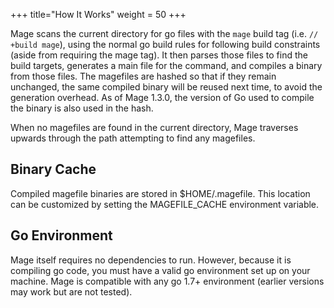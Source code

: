 +++
title="How It Works"
weight = 50
+++

Mage scans the current directory for go files with the `mage` build tag (i.e.
`// +build mage`), using the normal go build rules for following build
constraints (aside from requiring the mage tag).  It then parses those files to
find the build targets, generates a main file for the command, and compiles a
binary from those files.  The magefiles are hashed so that if they remain
unchanged, the same compiled binary will be reused next time, to avoid the
generation overhead.  As of Mage 1.3.0, the version of Go used to compile the
binary is also used in the hash.

When no magefiles are found in the current directory, Mage traverses upwards
through the path attempting to find any magefiles.

## Binary Cache

Compiled magefile binaries are stored in $HOME/.magefile.  This location can be
customized by setting the MAGEFILE_CACHE environment variable.

## Go Environment

Mage itself requires no dependencies to run. However, because it is compiling go
code, you must have a valid go environment set up on your machine.  Mage is
compatible with any go 1.7+ environment (earlier versions may work but are not
tested).
